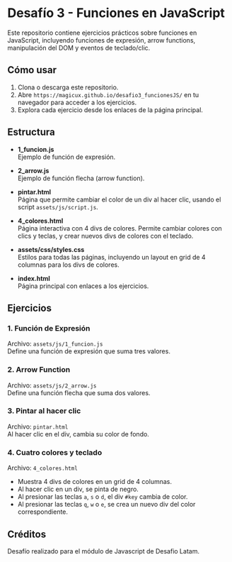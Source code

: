 # Desafío 3 - Funciones en JavaScript

Este repositorio contiene ejercicios prácticos sobre funciones en JavaScript, incluyendo funciones de expresión, arrow functions, manipulación del DOM y eventos de teclado/clic.

## Cómo usar

1. Clona o descarga este repositorio.
2. Abre `https://magicux.github.io/desafio3_funcionesJS/` en tu navegador para acceder a los ejercicios.
3. Explora cada ejercicio desde los enlaces de la página principal.


## Estructura

- **1_funcion.js**  
  Ejemplo de función de expresión.

- **2_arrow.js**  
  Ejemplo de función flecha (arrow function).

- **pintar.html**  
  Página que permite cambiar el color de un div al hacer clic, usando el script `assets/js/script.js`.

- **4_colores.html**  
  Página interactiva con 4 divs de colores. Permite cambiar colores con clics y teclas, y crear nuevos divs de colores con el teclado.

- **assets/css/styles.css**  
  Estilos para todas las páginas, incluyendo un layout en grid de 4 columnas para los divs de colores.

- **index.html**  
  Página principal con enlaces a los ejercicios.

## Ejercicios

### 1. Función de Expresión

Archivo: `assets/js/1_funcion.js`  
Define una función de expresión que suma tres valores.

### 2. Arrow Function

Archivo: `assets/js/2_arrow.js`  
Define una función flecha que suma dos valores.

### 3. Pintar al hacer clic

Archivo: `pintar.html`  
Al hacer clic en el div, cambia su color de fondo.

### 4. Cuatro colores y teclado

Archivo: `4_colores.html`  
- Muestra 4 divs de colores en un grid de 4 columnas.
- Al hacer clic en un div, se pinta de negro.
- Al presionar las teclas `a`, `s` o `d`, el div `#key` cambia de color.
- Al presionar las teclas `q`, `w` o `e`, se crea un nuevo div del color correspondiente.

## Créditos

Desafío realizado para el módulo de Javascript de Desafio Latam.